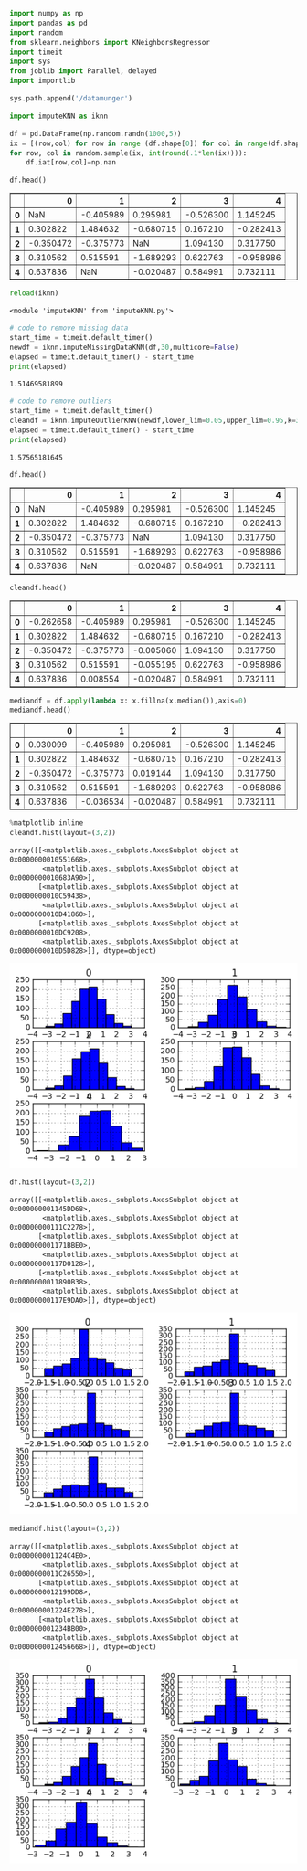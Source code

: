 

```python
import numpy as np
import pandas as pd
import random
from sklearn.neighbors import KNeighborsRegressor
import timeit
import sys
from joblib import Parallel, delayed
import importlib
```


```python
sys.path.append('/datamunger')
```


```python
import imputeKNN as iknn
```


```python
df = pd.DataFrame(np.random.randn(1000,5))
ix = [(row,col) for row in range (df.shape[0]) for col in range(df.shape[1])]
for row, col in random.sample(ix, int(round(.1*len(ix)))):
    df.iat[row,col]=np.nan
```


```python
df.head()
```




<div>
<table border="1" class="dataframe">
  <thead>
    <tr style="text-align: right;">
      <th></th>
      <th>0</th>
      <th>1</th>
      <th>2</th>
      <th>3</th>
      <th>4</th>
    </tr>
  </thead>
  <tbody>
    <tr>
      <th>0</th>
      <td>NaN</td>
      <td>-0.405989</td>
      <td>0.295981</td>
      <td>-0.526300</td>
      <td>1.145245</td>
    </tr>
    <tr>
      <th>1</th>
      <td>0.302822</td>
      <td>1.484632</td>
      <td>-0.680715</td>
      <td>0.167210</td>
      <td>-0.282413</td>
    </tr>
    <tr>
      <th>2</th>
      <td>-0.350472</td>
      <td>-0.375773</td>
      <td>NaN</td>
      <td>1.094130</td>
      <td>0.317750</td>
    </tr>
    <tr>
      <th>3</th>
      <td>0.310562</td>
      <td>0.515591</td>
      <td>-1.689293</td>
      <td>0.622763</td>
      <td>-0.958986</td>
    </tr>
    <tr>
      <th>4</th>
      <td>0.637836</td>
      <td>NaN</td>
      <td>-0.020487</td>
      <td>0.584991</td>
      <td>0.732111</td>
    </tr>
  </tbody>
</table>
</div>




```python
reload(iknn)
```




    <module 'imputeKNN' from 'imputeKNN.py'>




```python
# code to remove missing data
start_time = timeit.default_timer()
newdf = iknn.imputeMissingDataKNN(df,30,multicore=False)
elapsed = timeit.default_timer() - start_time
print(elapsed)
```

    1.51469581899
    


```python
# code to remove outliers
start_time = timeit.default_timer()
cleandf = iknn.imputeOutlierKNN(newdf,lower_lim=0.05,upper_lim=0.95,k=30,multicore=False)
elapsed = timeit.default_timer() - start_time
print(elapsed)
```

    1.57565181645
    


```python
df.head()
```




<div>
<table border="1" class="dataframe">
  <thead>
    <tr style="text-align: right;">
      <th></th>
      <th>0</th>
      <th>1</th>
      <th>2</th>
      <th>3</th>
      <th>4</th>
    </tr>
  </thead>
  <tbody>
    <tr>
      <th>0</th>
      <td>NaN</td>
      <td>-0.405989</td>
      <td>0.295981</td>
      <td>-0.526300</td>
      <td>1.145245</td>
    </tr>
    <tr>
      <th>1</th>
      <td>0.302822</td>
      <td>1.484632</td>
      <td>-0.680715</td>
      <td>0.167210</td>
      <td>-0.282413</td>
    </tr>
    <tr>
      <th>2</th>
      <td>-0.350472</td>
      <td>-0.375773</td>
      <td>NaN</td>
      <td>1.094130</td>
      <td>0.317750</td>
    </tr>
    <tr>
      <th>3</th>
      <td>0.310562</td>
      <td>0.515591</td>
      <td>-1.689293</td>
      <td>0.622763</td>
      <td>-0.958986</td>
    </tr>
    <tr>
      <th>4</th>
      <td>0.637836</td>
      <td>NaN</td>
      <td>-0.020487</td>
      <td>0.584991</td>
      <td>0.732111</td>
    </tr>
  </tbody>
</table>
</div>




```python
cleandf.head()
```




<div>
<table border="1" class="dataframe">
  <thead>
    <tr style="text-align: right;">
      <th></th>
      <th>0</th>
      <th>1</th>
      <th>2</th>
      <th>3</th>
      <th>4</th>
    </tr>
  </thead>
  <tbody>
    <tr>
      <th>0</th>
      <td>-0.262658</td>
      <td>-0.405989</td>
      <td>0.295981</td>
      <td>-0.526300</td>
      <td>1.145245</td>
    </tr>
    <tr>
      <th>1</th>
      <td>0.302822</td>
      <td>1.484632</td>
      <td>-0.680715</td>
      <td>0.167210</td>
      <td>-0.282413</td>
    </tr>
    <tr>
      <th>2</th>
      <td>-0.350472</td>
      <td>-0.375773</td>
      <td>-0.005060</td>
      <td>1.094130</td>
      <td>0.317750</td>
    </tr>
    <tr>
      <th>3</th>
      <td>0.310562</td>
      <td>0.515591</td>
      <td>-0.055195</td>
      <td>0.622763</td>
      <td>-0.958986</td>
    </tr>
    <tr>
      <th>4</th>
      <td>0.637836</td>
      <td>0.008554</td>
      <td>-0.020487</td>
      <td>0.584991</td>
      <td>0.732111</td>
    </tr>
  </tbody>
</table>
</div>




```python
mediandf = df.apply(lambda x: x.fillna(x.median()),axis=0)
mediandf.head()
```




<div>
<table border="1" class="dataframe">
  <thead>
    <tr style="text-align: right;">
      <th></th>
      <th>0</th>
      <th>1</th>
      <th>2</th>
      <th>3</th>
      <th>4</th>
    </tr>
  </thead>
  <tbody>
    <tr>
      <th>0</th>
      <td>0.030099</td>
      <td>-0.405989</td>
      <td>0.295981</td>
      <td>-0.526300</td>
      <td>1.145245</td>
    </tr>
    <tr>
      <th>1</th>
      <td>0.302822</td>
      <td>1.484632</td>
      <td>-0.680715</td>
      <td>0.167210</td>
      <td>-0.282413</td>
    </tr>
    <tr>
      <th>2</th>
      <td>-0.350472</td>
      <td>-0.375773</td>
      <td>0.019144</td>
      <td>1.094130</td>
      <td>0.317750</td>
    </tr>
    <tr>
      <th>3</th>
      <td>0.310562</td>
      <td>0.515591</td>
      <td>-1.689293</td>
      <td>0.622763</td>
      <td>-0.958986</td>
    </tr>
    <tr>
      <th>4</th>
      <td>0.637836</td>
      <td>-0.036534</td>
      <td>-0.020487</td>
      <td>0.584991</td>
      <td>0.732111</td>
    </tr>
  </tbody>
</table>
</div>




```python
%matplotlib inline
cleandf.hist(layout=(3,2))
```




    array([[<matplotlib.axes._subplots.AxesSubplot object at 0x0000000010551668>,
            <matplotlib.axes._subplots.AxesSubplot object at 0x0000000010683A90>],
           [<matplotlib.axes._subplots.AxesSubplot object at 0x0000000010C59438>,
            <matplotlib.axes._subplots.AxesSubplot object at 0x0000000010D41860>],
           [<matplotlib.axes._subplots.AxesSubplot object at 0x0000000010DC9208>,
            <matplotlib.axes._subplots.AxesSubplot object at 0x0000000010D5D828>]], dtype=object)




![png](output_11_1.png)



```python
df.hist(layout=(3,2))
```




    array([[<matplotlib.axes._subplots.AxesSubplot object at 0x000000001145DD68>,
            <matplotlib.axes._subplots.AxesSubplot object at 0x00000000111C2278>],
           [<matplotlib.axes._subplots.AxesSubplot object at 0x000000001171BBE0>,
            <matplotlib.axes._subplots.AxesSubplot object at 0x00000000117D0128>],
           [<matplotlib.axes._subplots.AxesSubplot object at 0x0000000011890B38>,
            <matplotlib.axes._subplots.AxesSubplot object at 0x00000000117E9DA0>]], dtype=object)




![png](output_12_1.png)



```python
mediandf.hist(layout=(3,2))
```




    array([[<matplotlib.axes._subplots.AxesSubplot object at 0x000000001124C4E0>,
            <matplotlib.axes._subplots.AxesSubplot object at 0x0000000011C26550>],
           [<matplotlib.axes._subplots.AxesSubplot object at 0x0000000012199DD8>,
            <matplotlib.axes._subplots.AxesSubplot object at 0x000000001224E278>],
           [<matplotlib.axes._subplots.AxesSubplot object at 0x000000001234BB00>,
            <matplotlib.axes._subplots.AxesSubplot object at 0x0000000012456668>]], dtype=object)




![png](output_13_1.png)



```python

```
